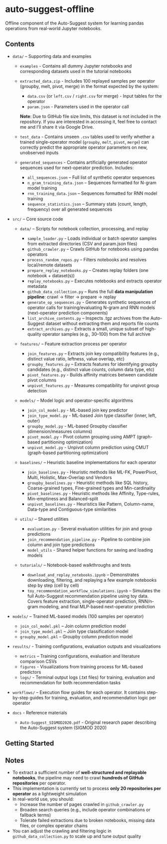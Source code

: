 # auto-suggest-offline
Offline component of the Auto-Suggest system for learning pandas operations from real-world Jupyter notebooks.

## Contents

- `data/` – Supporting data and examples
  - `examples` - Contains all dummy Jupyter notebooks and corresponding datasets used in the tutorial notebooks
  - `extracted_data.zip` - Includes 100 replayed samples per operator (groupby, melt, pivot, merge) in the format expected by the system:
    - `data.csv` (or `left.csv` / `right.csv` for merge) - Input tables for the operator
    - `param.json` - Parameters used in the operator call
      
    **Note**: Due to GitHub file size limits, this dataset is not included in the repository.
    If you are interested in accessing it, feel free to contact me and I’ll share it via Google Drive.

  - `test_data` - Contains unseen `.csv` tables used to verify whether a trained single-operator model (`groupby`, `melt`, `pivot`, `merge`) can correctly predict the appropriate operator parameters on new, unobserved inputs
  - `generated_sequences` - Contains artificially generated operator sequences used for next-operator prediction. Includes:
     - `all_sequences.json` – Full list of synthetic operator sequences
     - `n_gram_training_data.json` – Sequences formatted for N-gram model training
     - `rnn_training_data.json` – Sequences formatted for RNN model training
     - `sequence_statistics.json` – Summary stats (count, length, frequency) over all generated sequences

- `src/` – Core source code
  - `data/` – Scripts for notebook collection, processing, and replay
    - `sample_loader.py` - Loads individual or batch operator samples from extracted directories (CSV and param.json files)
    - `github_crawler.py` – Crawls GitHub for notebooks using pandas operators
    - `process_random_repos.py` – Filters notebooks and resolves local/remote datasets
    - `prepare_replay_notebooks.py` – Creates replay folders (one notebook + dataset(s))
    - `replay_notebooks.py` – Executes notebooks and extracts operator metadata
    - `github_data_collection.py` – Runs the full **data manipulation pipeline**: crawl → filter → prepare → replay
    - `generate_op_sequences.py` - Generates synthetic sequences of operator calls for training/evaluating N-gram and RNN models (next-operator prediction components)
    - `list_archive_contents.py` – Inspects .tgz archives from the Auto-Suggest dataset without extracting them and reports file counts
    - `extract_archives.py` – Extracts a small, unique subset of high-quality operator samples (e.g., 30–100) from the full archive

  - `features/` – Feature extraction process per operator
    - `join_features.py` – Extracts join key compatibility features (e.g., distinct value ratio, leftness, value overlap, etc)
    - `groupby_features.py` – Extracts features for identifying groupby candidates (e.g., distinct value counts, column data type, etc)
    - `pivot_features.py` - Builds affinity matrices between candidate pivot columns
    - `unpivot_features.py` - Measures compatibility for unpivot group detection 
   
  - `models/` – Model logic and operator-specific algorithms
    - `join_col_model.py` - ML-based join key predictor
    - `join_type_model.py` - ML-based Join type classifier (inner, left, outer)
    - `groupby_model.py` - ML-based Groupby classifier (dimension/measures columns)
    - `pivot_model.py` - Pivot column grouping using AMPT (graph-based partitioning optimization)
    - `unpivot_model.py` - Unpivot column prediction using CMUT (graph-based partitioning optimization)
   
  - `baselines/` – Heuristic baseline implementations for each operator
    - `join_baselines.py` - Heuristic methods like ML-FK, PowerPivot, Multi, Holistic, Max-Overlap snd Vendors
    - `groupby_baselines.py` - Heuristic methods like SQL history, Coarse-grained types, Fine-grained types and Min-cardinality
    - `pivot_baselines.py` - Heuristic methods like Affinity, Type-rules, Min-emptiness and Balanced-split
    - `unpivot_baselines.py` - Heuristics like Pattern, Column-name, Data-type and Contiguous-type similarities
   
  - `utils/` – Shared utilities
     - `evaluation.py` - Several evaluation utilities for join and group predictions 
     - `join_recommendation_pipeline.py` - Pipeline to combine join column and join type predictions
     - `model_utils` - Shared helper functions for saving and loading models

  - `tutorials/` – Notebook-based walkthroughs and tests
    - `download_and_replay_notebooks.ipynb` – Demonstrates downloading, filtering, and replaying a few example notebooks step by step (cell by cell)
    - `toy_recommendation_workflow_simulations.ipynb` – Simulates the full Auto-Suggest recommendation pipeline using toy data. Covers feature extraction, single-operator prediction, RNN/n-gram modeling, and final MLP-based next-operator prediction

- `models/` – Trained ML-based models (100 samples per operator)
  - `join_col_model.pkl` – Join column prediction model
  - `join_type_model.pkl` – Join type classification model
  - `groupby_model.pkl` – Groupby column prediction model

- `results/` - Training configurations, evaluation outputs and visualizations
   - `metrics` – Training configurations, evaluation and literature comparison CSVs
   - `figures` - Visualizations from training process for ML-based predictors
   - `logs/` - Terminal output logs (.txt files) for training, evaluation and recommendation for both recommendation tasks 

- `workflows/` – Execution flow guides for each operator. It contains step-by-step guides for training, evaluation, and recommendation logic per operator

- `docs` - Reference materials
   - `Auto-Suggest_SIGMOD2020.pdf` - Original research paper describing the Auto-Suggest system (SIGMOD 2020)


## Getting Started


## Notes

- To extract a sufficient number of **well-structured and replayable notebooks**, the pipeline may need to crawl **hundreds of GitHub repositories** per operator.
- This implementation is currently set to process **only 20 repositories per operator** as a lightweight simulation
- In real-world use, you should:
  - Increase the number of pages crawled in `github_crawler.py`
  - Broaden search queries (e.g., include operator combinations or fallback terms)
  - Tolerate failed extractions due to broken notebooks, missing data files, or complex operator chains
- You can adjust the crawling and filtering logic in `github_data_collection.py` to scale up and tune output quality
